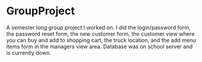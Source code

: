 # GroupProject

A semester long group project I worked on. I did the login/password form, the password reset form, the new customer form, the customer view where you can buy and add to shopping cart, 
the truck location, and the add menu items form in the managers view area. Database was on school server and is currently down.
